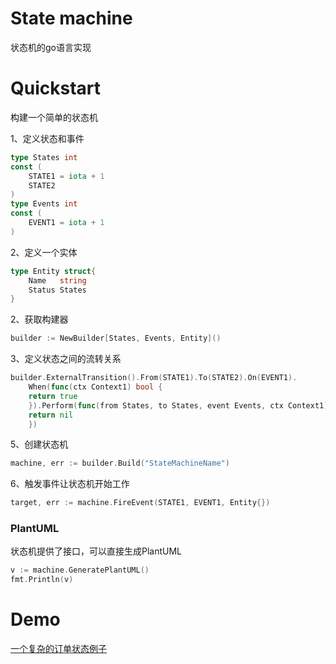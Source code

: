 
# State machine

状态机的go语言实现




# Quickstart

构建一个简单的状态机

1、定义状态和事件
```go
type States int
const (
    STATE1 = iota + 1
    STATE2
)
type Events int
const (
    EVENT1 = iota + 1
)
```
2、定义一个实体
```go
type Entity struct{
	Name   string
	Status States
}
```
2、获取构建器
```go
builder := NewBuilder[States, Events, Entity]()
```
3、定义状态之间的流转关系
```go
builder.ExternalTransition().From(STATE1).To(STATE2).On(EVENT1).
    When(func(ctx Context1) bool {
    return true
    }).Perform(func(from States, to States, event Events, ctx Context1) error {
    return nil
    })
```
5、创建状态机
```go
machine, err := builder.Build("StateMachineName")
```
6、触发事件让状态机开始工作
```go
target, err := machine.FireEvent(STATE1, EVENT1, Entity{})
```

### PlantUML
状态机提供了接口，可以直接生成PlantUML
```go
v := machine.GeneratePlantUML()
fmt.Println(v)
```

# Demo

[一个复杂的订单状态例子](./example/order.go)
